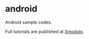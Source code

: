 # android
Android sample codes.

Full tutorials are published at <a target=_blank href="http://xmodulo.com/category/android">Xmodulo</a>.

